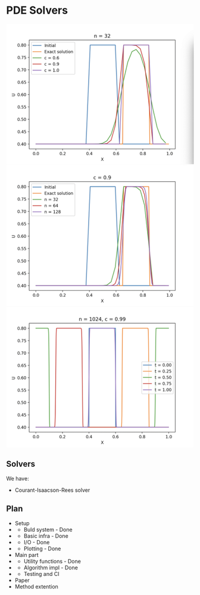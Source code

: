# PDE Solvers

![Plot](pics/c.png "Courant–Friedrichs–Lewy condition")
![Plot](pics/n.png "Number of nodes in grid")
![Plot](pics/t.png "Time plot")

## Solvers

We have:
* Courant-Isaacson-Rees solver

## Plan

* Setup
* * Buld system - Done
* * Basic infra - Done
* * I/O - Done
* * Plotting - Done
* Main part
* * Utility functions - Done
* * Algorithm impl - Done
* * Testing and CI
* Paper
* Method extention

